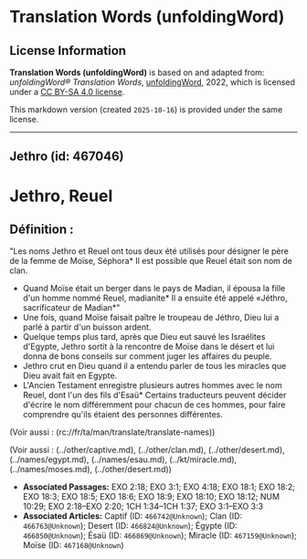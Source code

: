 # Translation Words (unfoldingWord)

## License Information

**Translation Words (unfoldingWord)** is based on and adapted from: _unfoldingWord® Translation Words_, [unfoldingWord](https://unfoldingword.org/utw), 2022, which is licensed under a [CC BY-SA 4.0 license](https://creativecommons.org/licenses/by-sa/4.0/legalcode.en).

This markdown version (created `2025-10-16`) is provided under the same license.



--------------------------------

## Jethro (id: 467046)

Jethro, Reuel
=============

Définition :
------------

"Les noms Jethro et Reuel ont tous deux été utilisés pour désigner le père de la femme de Moïse, Séphora\* Il est possible que Reuel était son nom de clan.

* Quand Moïse était un berger dans le pays de Madian, il épousa la fille d'un homme nommé Reuel, madianite\* Il a ensuite été appelé «Jéthro, sacrificateur de Madian\*"
* Une fois, quand Moïse faisait paître le troupeau de Jéthro, Dieu lui a parlé à partir d'un buisson ardent.
* Quelque temps plus tard, après que Dieu eut sauvé les Israélites d'Egypte, Jethro sortit à la rencontre de Moïse dans le désert et lui donna de bons conseils sur comment juger les affaires du peuple.
* Jethro crut en Dieu quand il a entendu parler de tous les miracles que Dieu avait fait en Egypte.
* L'Ancien Testament enregistre plusieurs autres hommes avec le nom Reuel, dont l'un des fils d'Esaü\* Certains traducteurs peuvent décider d'écrire le nom différemment pour chacun de ces hommes, pour faire comprendre qu'ils étaient des personnes différentes.

(Voir aussi : (rc://fr/ta/man/translate/translate\-names))

(Voir aussi : (../other/captive.md), (../other/clan.md), (../other/desert.md), (../names/egypt.md), (../names/esau.md), (../kt/miracle.md), (../names/moses.md), (../other/desert.md))

* **Associated Passages:** EXO 2:18; EXO 3:1; EXO 4:18; EXO 18:1; EXO 18:2; EXO 18:3; EXO 18:5; EXO 18:6; EXO 18:9; EXO 18:10; EXO 18:12; NUM 10:29; EXO 2:18–EXO 2:20; 1CH 1:34–1CH 1:37; EXO 3:1–EXO 3:3
* **Associated Articles:** Captif (ID: `466742@Unknown`); Clan (ID: `466763@Unknown`); Desert (ID: `466824@Unknown`); Égypte (ID: `466850@Unknown`); Ésaü (ID: `466869@Unknown`); Miracle (ID: `467159@Unknown`); Moïse (ID: `467168@Unknown`)

